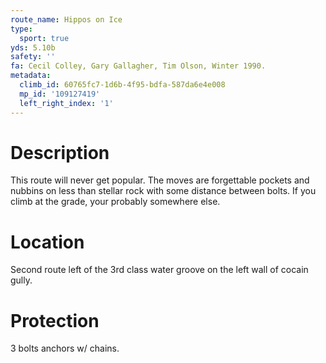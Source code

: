 ```yaml
---
route_name: Hippos on Ice
type:
  sport: true
yds: 5.10b
safety: ''
fa: Cecil Colley, Gary Gallagher, Tim Olson, Winter 1990.
metadata:
  climb_id: 60765fc7-1d6b-4f95-bdfa-587da6e4e008
  mp_id: '109127419'
  left_right_index: '1'
---
```

# Description
This route will never get popular. The moves are forgettable pockets and nubbins on less than stellar rock with some distance between bolts. If you climb at the grade, your probably somewhere else.

# Location
Second route left of the 3rd class water groove on the left wall of cocain gully.

# Protection
3 bolts anchors w/ chains.
